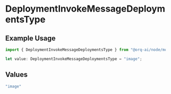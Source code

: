 # DeploymentInvokeMessageDeploymentsType

## Example Usage

```typescript
import { DeploymentInvokeMessageDeploymentsType } from "@orq-ai/node/models/operations";

let value: DeploymentInvokeMessageDeploymentsType = "image";
```

## Values

```typescript
"image"
```